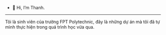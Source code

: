 - 👋 Hi, I’m Thanh.
<hr>
Tôi là sinh viên của trường FPT Polytechnic, đây là những dự án mà tôi đã tự mình thực hiện trong quá trình học vừa qua.

